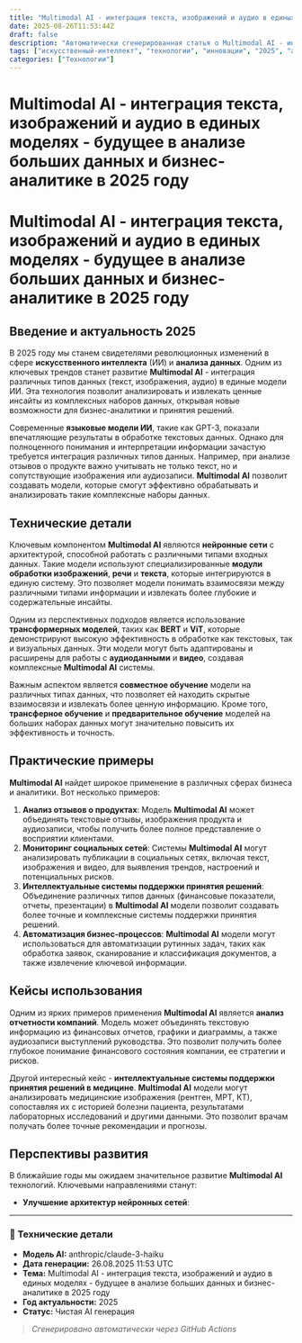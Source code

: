 ```yaml
---
title: "Multimodal AI - интеграция текста, изображений и аудио в единых моделях - будущее в анализе больших данных и бизнес-аналитике в 2025 году"
date: 2025-08-26T11:53:44Z
draft: false
description: "Автоматически сгенерированная статья о Multimodal AI - интеграция текста, изображений и аудио в единых моделях - будущее в анализе больших данных и бизнес-аналитике в 2025 году"
tags: ["искусственный-интеллект", "технологии", "инновации", "2025", "ai"]
categories: ["Технологии"]
---
```


# Multimodal AI - интеграция текста, изображений и аудио в единых моделях - будущее в анализе больших данных и бизнес-аналитике в 2025 году



# Multimodal AI - интеграция текста, изображений и аудио в единых моделях - будущее в анализе больших данных и бизнес-аналитике в 2025 году

## Введение и актуальность 2025

В 2025 году мы станем свидетелями революционных изменений в сфере **искусственного интеллекта** (ИИ) и **анализа данных**. Одним из ключевых трендов станет развитие **Multimodal AI** - интеграция различных типов данных (текст, изображения, аудио) в единые модели ИИ. Эта технология позволит анализировать и извлекать ценные инсайты из комплексных наборов данных, открывая новые возможности для бизнес-аналитики и принятия решений.

Современные **языковые модели ИИ**, такие как GPT-3, показали впечатляющие результаты в обработке текстовых данных. Однако для полноценного понимания и интерпретации информации зачастую требуется интеграция различных типов данных. Например, при анализе отзывов о продукте важно учитывать не только текст, но и сопутствующие изображения или аудиозаписи. **Multimodal AI** позволит создавать модели, которые смогут эффективно обрабатывать и анализировать такие комплексные наборы данных.

## Технические детали

Ключевым компонентом **Multimodal AI** являются **нейронные сети** с архитектурой, способной работать с различными типами входных данных. Такие модели используют специализированные **модули обработки изображений**, **речи** и **текста**, которые интегрируются в единую систему. Это позволяет модели понимать взаимосвязи между различными типами информации и извлекать более глубокие и содержательные инсайты.

Одним из перспективных подходов является использование **трансформерных моделей**, таких как **BERT** и **ViT**, которые демонстрируют высокую эффективность в обработке как текстовых, так и визуальных данных. Эти модели могут быть адаптированы и расширены для работы с **аудиоданными** и **видео**, создавая комплексные **Multimodal AI** системы.

Важным аспектом является **совместное обучение** модели на различных типах данных, что позволяет ей находить скрытые взаимосвязи и извлекать более ценную информацию. Кроме того, **трансферное обучение** и **предварительное обучение** моделей на больших наборах данных могут значительно повысить их эффективность и точность.

## Практические примеры

**Multimodal AI** найдет широкое применение в различных сферах бизнеса и аналитики. Вот несколько примеров:

1. **Анализ отзывов о продуктах**: Модель **Multimodal AI** может объединять текстовые отзывы, изображения продукта и аудиозаписи, чтобы получить более полное представление о восприятии клиентами.
2. **Мониторинг социальных сетей**: Системы **Multimodal AI** могут анализировать публикации в социальных сетях, включая текст, изображения и видео, для выявления трендов, настроений и потенциальных рисков.
3. **Интеллектуальные системы поддержки принятия решений**: Объединение различных типов данных (финансовые показатели, отчеты, презентации) в **Multimodal AI** модели позволит создавать более точные и комплексные системы поддержки принятия решений.
4. **Автоматизация бизнес-процессов**: **Multimodal AI** модели могут использоваться для автоматизации рутинных задач, таких как обработка заявок, сканирование и классификация документов, а также извлечение ключевой информации.

## Кейсы использования

Одним из ярких примеров применения **Multimodal AI** является **анализ отчетности компаний**. Модель может объединять текстовую информацию из финансовых отчетов, графики и диаграммы, а также аудиозаписи выступлений руководства. Это позволит получить более глубокое понимание финансового состояния компании, ее стратегии и рисков.

Другой интересный кейс - **интеллектуальные системы поддержки принятия решений в медицине**. **Multimodal AI** модели могут анализировать медицинские изображения (рентген, МРТ, КТ), сопоставляя их с историей болезни пациента, результатами лабораторных исследований и другими данными. Это позволит врачам получать более точные рекомендации и прогнозы.

## Перспективы развития

В ближайшие годы мы ожидаем значительное развитие **Multimodal AI** технологий. Ключевыми направлениями станут:

- **Улучшение архитектур нейронных сетей**:

---

### 🔧 Технические детали

- **Модель AI:** anthropic/claude-3-haiku
- **Дата генерации:** 26.08.2025 11:53 UTC
- **Тема:** Multimodal AI - интеграция текста, изображений и аудио в единых моделях - будущее в анализе больших данных и бизнес-аналитике в 2025 году
- **Год актуальности:** 2025
- **Статус:** Чистая AI генерация

> *Сгенерировано автоматически через GitHub Actions*
